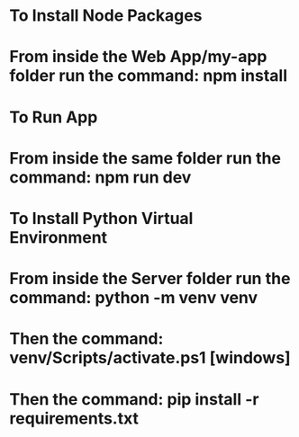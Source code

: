# To Install Node Packages 
# From inside the Web App/my-app folder run the command: npm install
# To Run App
# From inside the same folder run the command: npm run dev


# To Install Python Virtual Environment
# From inside the Server folder run the command: python -m venv venv
# Then the command: venv/Scripts/activate.ps1 [windows]
# Then the command: pip install -r requirements.txt
